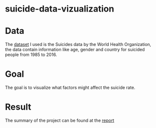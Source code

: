 # suicide-data-vizualization

# Data 

The [dataset](https://www.kaggle.com/russellyates88/suicide-rates-overview-1985-to-2016) I used is the Suicides data by the World Health Organization, the data contain information like age, gender and country for suicided people from 1985 to 2016.

# Goal

The goal is to visualize what factors might affect the suicide rate.

# Result

The summary of the project can be found at the [report](https://github.com/tqi2/suicide-data-vizualization/blob/master/DataVisualizationFinalProject.pdf)